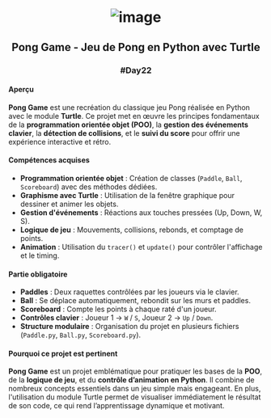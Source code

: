 # <p align="center"> ![image](https://github.com/user-attachments/assets/a615bca9-bd69-4679-b79d-a0d9eaa996db) </p>

## <p align="center"> Pong Game - Jeu de Pong en Python avec Turtle </p>
### <p align="center"> #Day22 </p>

#### Aperçu
**Pong Game** est une recréation du classique jeu Pong réalisée en Python avec le module **Turtle**. Ce projet met en œuvre les principes fondamentaux de la **programmation orientée objet (POO)**, la **gestion des événements clavier**, la **détection de collisions**, et le **suivi du score** pour offrir une expérience interactive et rétro.

#### Compétences acquises
- **Programmation orientée objet** : Création de classes (`Paddle`, `Ball`, `Scoreboard`) avec des méthodes dédiées.
- **Graphisme avec Turtle** : Utilisation de la fenêtre graphique pour dessiner et animer les objets.
- **Gestion d'événements** : Réactions aux touches pressées (Up, Down, W, S).
- **Logique de jeu** : Mouvements, collisions, rebonds, et comptage de points.
- **Animation** : Utilisation du `tracer()` et `update()` pour contrôler l'affichage et le timing.

#### Partie obligatoire
- **Paddles** : Deux raquettes contrôlées par les joueurs via le clavier.
- **Ball** : Se déplace automatiquement, rebondit sur les murs et paddles.
- **Scoreboard** : Compte les points à chaque raté d'un joueur.
- **Contrôles clavier** : Joueur 1 → `W` / `S`, Joueur 2 → `Up` / `Down`.
- **Structure modulaire** : Organisation du projet en plusieurs fichiers (`Paddle.py`, `Ball.py`, `Scoreboard.py`).

#### Pourquoi ce projet est pertinent
**Pong Game** est un projet emblématique pour pratiquer les bases de la **POO**, de la **logique de jeu**, et du **contrôle d’animation en Python**. Il combine de nombreux concepts essentiels dans un jeu simple mais engageant. En plus, l'utilisation du module Turtle permet de visualiser immédiatement le résultat de son code, ce qui rend l’apprentissage dynamique et motivant.
